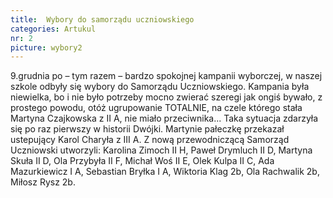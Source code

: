 ```yaml
---
title:  Wybory do samorządu uczniowskiego
categories: Artukul
nr: 2
picture: wybory2
---
```

9.grudnia po – tym razem – bardzo spokojnej kampanii wyborczej, w naszej szkole odbyły się wybory do  Samorządu 
Uczniowskiego.
Kampania była niewielka, bo i nie było potrzeby  mocno  zwierać  szeregi  jak  ongiś bywało,  z  prostego  powodu,  otóż  ugrupowanie TOTALNIE, na czele którego stała Martyna Czajkowska z II A, nie miało przeciwnika... Taka sytuacja zdarzyła się po raz pierwszy  w  historii  Dwójki.  Martynie  pałeczkę przekazał ustepujący Karol Charyła z III A. Z nową przewodniczącą Samorząd Uczniowski  utworzyli:  Karolina  Zimoch  II H, Paweł Drymluch II D, Martyna Skuła II D, Ola Przybyła II F, Michał Woś II E, Olek Kulpa II C, Ada Mazurkiewicz I A, Sebastian Bryłka I A, Wiktoria Klag 2b, Ola Rachwalik 2b, Miłosz Rysz 2b.


			